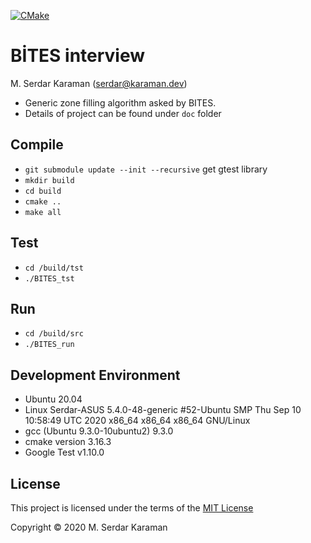 [![CMake](https://github.com/Mavrikant/BITES-interview/actions/workflows/cmake.yml/badge.svg)](https://github.com/Mavrikant/BITES-interview/actions/workflows/cmake.yml)
# BİTES interview

M. Serdar Karaman (serdar@karaman.dev)

* Generic zone filling algorithm asked by BITES.
* Details of project can be found under ```doc``` folder

## Compile
* ```git submodule update --init --recursive``` get gtest library
* ```mkdir build```
* ```cd build```
* ```cmake ..```
* ```make all```

## Test
* ```cd /build/tst```
* ```./BITES_tst```

## Run
* ```cd /build/src```
* ```./BITES_run```


## Development Environment
* Ubuntu 20.04
* Linux Serdar-ASUS 5.4.0-48-generic #52-Ubuntu SMP Thu Sep 10 10:58:49 UTC 2020 x86_64 x86_64 x86_64 GNU/Linux
* gcc (Ubuntu 9.3.0-10ubuntu2) 9.3.0
* cmake version 3.16.3
* Google Test v1.10.0


## License

This project is licensed under the terms of the  [MIT License](https://choosealicense.com/licenses/mit/)

Copyright © 2020 M. Serdar Karaman
